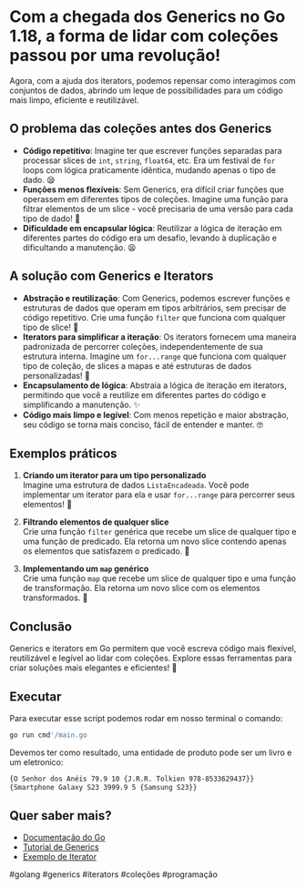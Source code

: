 # Com a chegada dos Generics no Go 1.18, a forma de lidar com coleções passou por uma revolução!

Agora, com a ajuda dos iterators, podemos repensar como interagimos com conjuntos de dados, abrindo um leque de possibilidades para um código mais limpo, eficiente e reutilizável.

## O problema das coleções antes dos Generics

- **Código repetitivo**: Imagine ter que escrever funções separadas para processar slices de `int`, `string`, `float64`, etc. Era um festival de `for` loops com lógica praticamente idêntica, mudando apenas o tipo de dado. 😪  
- **Funções menos flexíveis**: Sem Generics, era difícil criar funções que operassem em diferentes tipos de coleções. Imagine uma função para filtrar elementos de um slice - você precisaria de uma versão para cada tipo de dado! 🤯  
- **Dificuldade em encapsular lógica**: Reutilizar a lógica de iteração em diferentes partes do código era um desafio, levando à duplicação e dificultando a manutenção. 😫  

## A solução com Generics e Iterators

- **Abstração e reutilização**: Com Generics, podemos escrever funções e estruturas de dados que operam em tipos arbitrários, sem precisar de código repetitivo. Crie uma função `filter` que funciona com qualquer tipo de slice! 🤩  
- **Iterators para simplificar a iteração**: Os iterators fornecem uma maneira padronizada de percorrer coleções, independentemente de sua estrutura interna. Imagine um `for...range` que funciona com qualquer tipo de coleção, de slices a mapas e até estruturas de dados personalizadas! 🤯  
- **Encapsulamento de lógica**: Abstraia a lógica de iteração em iterators, permitindo que você a reutilize em diferentes partes do código e simplificando a manutenção. ✨  
- **Código mais limpo e legível**: Com menos repetição e maior abstração, seu código se torna mais conciso, fácil de entender e manter. 🤓  

## Exemplos práticos

1. **Criando um iterator para um tipo personalizado**  
   Imagine uma estrutura de dados `ListaEncadeada`. Você pode implementar um iterator para ela e usar `for...range` para percorrer seus elementos! 🤯  

2. **Filtrando elementos de qualquer slice**  
   Crie uma função `filter` genérica que recebe um slice de qualquer tipo e uma função de predicado. Ela retorna um novo slice contendo apenas os elementos que satisfazem o predicado. 🤩  

3. **Implementando um `map` genérico**  
   Crie uma função `map` que recebe um slice de qualquer tipo e uma função de transformação. Ela retorna um novo slice com os elementos transformados. 🚀  

## Conclusão

Generics e iterators em Go permitem que você escreva código mais flexível, reutilizável e legível ao lidar com coleções. Explore essas ferramentas para criar soluções mais elegantes e eficientes! 💪  

## Executar

Para executar esse script podemos rodar em nosso terminal o comando:

```bash
go run cmd'/main.go
```

Devemos ter como resultado, uma entidade de produto pode ser um livro e um eletronico:

```bash
{O Senhor dos Anéis 79.9 10 {J.R.R. Tolkien 978-8533629437}}
{Smartphone Galaxy S23 3999.9 5 {Samsung S23}}
```

## Quer saber mais?

- [Documentação do Go](https://go.dev/doc/)  
- [Tutorial de Generics](https://go.dev/doc/tutorial/generics)  
- [Exemplo de Iterator](https://refactoring.guru/pt-br/design-patterns/iterator/go/example)  

#golang #generics #iterators #coleções #programação
